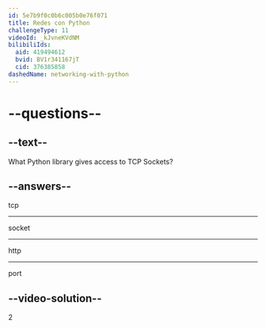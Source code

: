 ```yaml
---
id: 5e7b9f0c0b6c005b0e76f071
title: Redes con Python
challengeType: 11
videoId: _kJvneKVdNM
bilibiliIds:
  aid: 419494612
  bvid: BV1r341167jT
  cid: 376385858
dashedName: networking-with-python
---
```


# --questions--

## --text--

What Python library gives access to TCP Sockets?

## --answers--

tcp

---

socket

---

http

---

port

## --video-solution--

2

